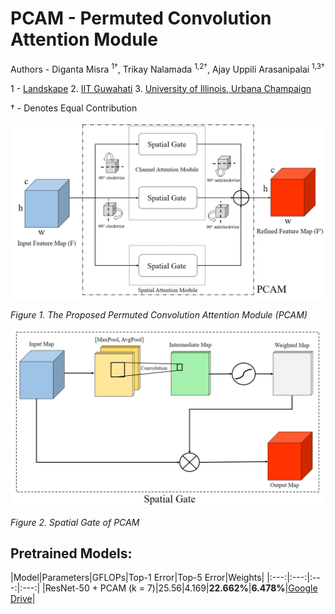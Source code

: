 # PCAM - Permuted Convolution Attention Module

Authors - Diganta Misra <sup>1†</sup>, Trikay Nalamada <sup>1,2†</sup>, Ajay Uppili Arasanipalai <sup>1,3†</sup>

1 - [Landskape](https://www.landskape.org/)     2. [IIT Guwahati](https://rose.ntu.edu.sg/Pages/Home.aspx)   3. [University of Illinois, Urbana Champaign](https://illinois.edu/)

† - Denotes Equal Contribution

<div style="text-align:center"><img src ="figures/pbam.png"  width="1000"/></div>
<p>
    <em>Figure 1. The Proposed Permuted Convolution Attention Module (PCAM)</em>
</p>

<div style="text-align:center"><img src ="figures/spatial.png"  width="1000"/></div>
<p>
    <em>Figure 2. Spatial Gate of PCAM</em>
</p>

## Pretrained Models:

|Model|Parameters|GFLOPs|Top-1 Error|Top-5 Error|Weights|
|:---:|:---:|:---:|:---:|
|ResNet-50 + PCAM (k = 7)|25.56|4.169|**22.662%**|**6.478%**|[Google Drive](https://drive.google.com/file/d/1wjQgkdqkUhnk_USq9e_fDwy62s64_Sq-/view)|
